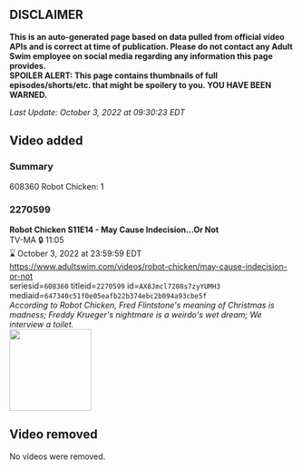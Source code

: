 ## DISCLAIMER
**This is an auto-generated page based on data pulled from official video APIs and is correct at time of publication. Please do not contact any Adult Swim employee on social media regarding any information this page provides.**  
**SPOILER ALERT: This page contains thumbnails of full episodes/shorts/etc. that might be spoilery to you. YOU HAVE BEEN WARNED.**  

_Last Update: October 3, 2022 at 09:30:23 EDT_
## Video added
### Summary
608360 Robot Chicken: 1  
### 2270599
**Robot Chicken S11E14 - May Cause Indecision...Or Not**  
TV-MA 🔒 11:05  
⌛ October 3, 2022 at 23:59:59 EDT  
https://www.adultswim.com/videos/robot-chicken/may-cause-indecision-or-not  
seriesid=`608360` titleid=`2270599` id=`AX8Jmcl7208s7zyYUMH3` mediaid=`647340c51f0e05eafb22b374ebc2b094a93cbe5f`  
_According to Robot Chicken, Fred Flintstone's meaning of Christmas is madness; Freddy Krueger's nightmare is a weirdo's wet dream; We interview a toilet._  
<a href="https://media.cdn.adultswim.com/uploads/20220217/thumbnails/2_222171632118-RobotChicken_1112_MayCauseIndecisionOrNot.png"><img src="https://media.cdn.adultswim.com/uploads/20220217/thumbnails/2_222171632118-RobotChicken_1112_MayCauseIndecisionOrNot.png" height="144px" /></a>
## Video removed
No videos were removed.  
